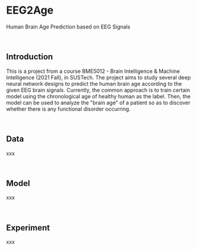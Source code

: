 # EEG2Age
Human Brain Age Prediction based on EEG Signals

<br>

## Introduction

This is a project from a course BME5012 - Brain Intelligence & Machine Intelligence (2021 Fall), in SUSTech. The project aims to study several deep neural network designs to predict the human brain age according to the given EEG brain signals. Currently, the common approach is to train certain model using the chronological age of healthy human as the label. Then, the model can be used to analyze the "brain age" of a patient so as to discover whether there is any functional disorder occurring.

<br>

## Data

xxx

<br>

## Model

xxx

<br>

## Experiment

xxx

<br>
